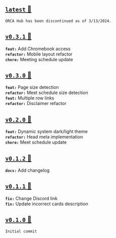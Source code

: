 ## [`latest` 🔗](https://orca3136.pages.dev)
`ORCA Hub has been discontinued as of 3/13/2024.`



## [`v0.3.1` 🔗](https://5dfae10f.orca3136.pages.dev)
**`feat:`** Add Chromebook access
<br>
**`refactor:`** Mobile layout refactor
<br>
**`chore:`** Meeting schedule update



## [`v0.3.0` 🔗](https://af29555f.orca3136.pages.dev)
**`feat:`** Page size detection
<br>
**`refactor:`** Meet schedule size detection
<br>
**`feat:`** Multiple row links
<br>
**`refactor:`** Disclaimer refactor



## [`v0.2.0` 🔗](https://b2883cf3.orca3136.pages.dev)
**`feat:`** Dynamic system dark/light theme
<br>
**`refactor:`** Head meta implementation
<br>
**`chore:`** Meet schedule update



## [`v0.1.2` 🔗](https://f435c86f.orca3136.pages.dev)
**`docs:`** Add changelog



## [`v0.1.1` 🔗](https://381d1329.orca3136.pages.dev)
**`fix:`** Change Discord link
<br>
**`fix:`** Update incorrect cards description



## [`v0.1.0` 🔗](https://83026c4b.orca3136.pages.dev/)
`Initial commit`